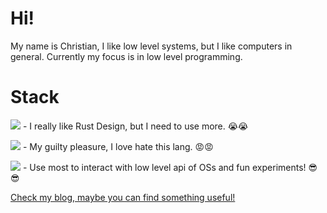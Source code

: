 # Hi!

My name is Christian, I like low level systems, but I like computers in general. Currently my focus is in low level programming.

# Stack
![](https://img.shields.io/badge/Rust-000000?style=for-the-badge&logo=rust&logoColor=white) - I really like Rust Design, but I need to use more. 😭😭

![](https://img.shields.io/badge/C%2B%2B-00599C?style=for-the-badge&logo=c%2B%2B&logoColor=white) - My guilty pleasure, I love hate this lang. 😡😡

![](https://img.shields.io/badge/C-00599C?style=for-the-badge&logo=c%2B%2B&logoColor=white) - Use most to interact with low level api of OSs and fun experiments! 😎😎


[Check my blog, maybe you can find something useful!](https://every2.github.io/blog/)
